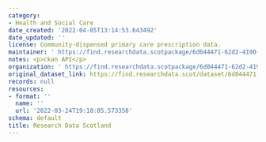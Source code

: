 ```yaml
---
category:
- Health and Social Care
date_created: '2022-04-05T13:14:53.643492'
date_updated: ''
license: Community-dispensed primary care prescription data.
maintainer: ' https://find.researchdata.scotpackage/6d044471-62d2-4190-b315-503f77d33ef2'
notes: <p>ckan API</p>
organization: ' https://find.researchdata.scotpackage/6d044471-62d2-4190-b315-503f77d33ef2'
original_dataset_link: https://find.researchdata.scot/dataset/6d044471-62d2-4190-b315-503f77d33ef2/resource/6d044471-62d2-4190-b315-503f77d33ef2/download/datadictionary.json
records: null
resources:
- format: ''
  name: ''
  url: '2022-03-24T19:18:05.573358'
schema: default
title: Research Data Scotland
---
```

